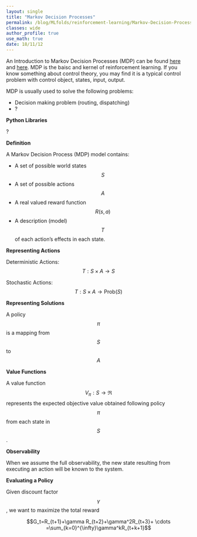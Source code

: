 ```yaml
---
layout: single
title: "Markov Decision Processes"
permalink: /blog/MLfolds/reinforcement-learning/Markov-Decision-Processes/
classes: wide
author_profile: true
use_math: true
date: 18/11/12
---
```


An Introduction to Markov Decision Processes (MDP) can be found [here](https://www.cs.rice.edu/~vardi/dag01/givan1.pdf) and [here](https://towardsdatascience.com/reinforcement-learning-demystified-markov-decision-processes-part-1-bf00dda41690). MDP is the baisc and kernel of reinforcement learning. If you know something about control theory, you may find it is a typical control problem with control object, states, input, output.

MDP is usually used to solve the following problems:

* Decision making problem (routing, dispatching)
* ?



**Python Libraries**

?



**Definition**

A Markov Decision Process (MDP) model contains:

* A set of possible world states $$S$$
* A set of possible actions $$A$$
* A real valued reward function $$R(s,a)$$ 
* A description (model) $$T$$ of each action’s effects in each state.

**Representing Actions**

Deterministic Actions: $$T:S\times A\to S$$

Stochastic Actions: $$T:S\times A\to \text{Prob}(S)$$

**Representing Solutions**

A policy $$\pi$$ is a mapping from $$S$$ to $$A$$

**Value Functions**

A value function $$V_{\pi}:S\to\mathfrak R$$ represents the expected objective value obtained following policy $$\pi$$ from each state in $$S$$.

**Observability**

When we assume the full observability, the new state resulting from executing an action will be known to the system.

**Evaluating a Policy**

Given discount factor $$\gamma$$, we want to maximize the total reward

$$G_t=R_{t+1}+\gamma R_{t+2}+\gamma^2R_{t+3}+ \cdots =\sum_{k=0}^{\infty}\gamma^kR_{t+k+1}$$

